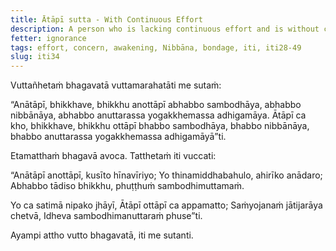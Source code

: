 ```yaml
---
title: Ātāpī sutta - With Continuous Effort
description: A person who is lacking continuous effort and is without concern is incapable of attaining full awakening, Nibbāna, and the unsurpassed safety from bondage.
fetter: ignorance
tags: effort, concern, awakening, Nibbāna, bondage, iti, iti28-49
slug: iti34
---
```


Vuttañhetaṁ bhagavatā vuttamarahatāti me sutaṁ:

“Anātāpī, bhikkhave, bhikkhu anottāpī abhabbo sambodhāya, abhabbo nibbānāya, abhabbo anuttarassa yogakkhemassa adhigamāya. Ātāpī ca kho, bhikkhave, bhikkhu ottāpī bhabbo sambodhāya, bhabbo nibbānāya, bhabbo anuttarassa yogakkhemassa adhigamāyā”ti.

Etamatthaṁ bhagavā avoca. Tatthetaṁ iti vuccati:

“Anātāpī anottāpī,
kusīto hīnavīriyo;
Yo thinamiddhabahulo,
ahirīko anādaro;
Abhabbo tādiso bhikkhu,
phuṭṭhuṁ sambodhimuttamaṁ.

Yo ca satimā nipako jhāyī,
Ātāpī ottāpī ca appamatto;
Saṁyojanaṁ jātijarāya chetvā,
Idheva sambodhimanuttaraṁ phuse”ti.

Ayampi attho vutto bhagavatā, iti me sutanti.
